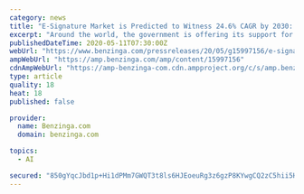 ```yaml
---
category: news
title: "E-Signature Market is Predicted to Witness 24.6% CAGR by 2030: P&S Intelligence"
excerpt: "Around the world, the government is offering its support for the uptake of e-signature solutions, for efficiency and security"
publishedDateTime: 2020-05-11T07:30:00Z
webUrl: "https://www.benzinga.com/pressreleases/20/05/g15997156/e-signature-market-is-predicted-to-witness-24-6-cagr-by-2030-p-s-intelligence"
ampWebUrl: "https://amp.benzinga.com/amp/content/15997156"
cdnAmpWebUrl: "https://amp-benzinga-com.cdn.ampproject.org/c/s/amp.benzinga.com/amp/content/15997156"
type: article
quality: 18
heat: 18
published: false

provider:
  name: Benzinga.com
  domain: benzinga.com

topics:
  - AI

secured: "850gYqcJbd1p+Hi1dPMm7GWQT3t8ls6HJEoeuRg3z6gzP8KYwgCQ2zC5hii5H1WxFCmWx0fNqQUOeV73BxDuxrlYJprxhFlQ09pJ3JPGJaswkSBIezGlheYEUaTGSYgSAyiHNON7Xui3PR3/cjXLfLZVf44qQV7IwrgzQ5g/TCs9C602F2F2q1SYt6614pkwoJsOr5Hum7m69I8uKYRnW/jWJKPYhIsvnVvQ/6rCe26yE0RPTorHm9gIf6ifWXYs26rblXDsWJjuo/bO4r7enGA12RLE1/5D6aQO9cIwBPEM+tH4hxNblCfOnG/QB+/m;L4s1OCnO619KMJ2zMaxWcw=="
---
```



